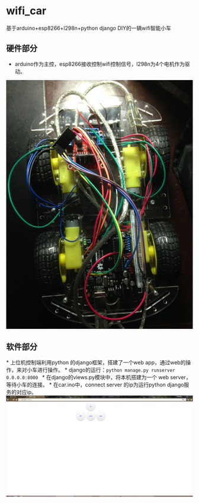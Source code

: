 # wifi_car
基于arduino+esp8266+l298n+python django DIY的一辆wifi智能小车

<h2>硬件部分</h2>

*  arduino作为主控，esp8266接收控制wifi控制信号，l298n为4个电机作为驱动。

<img src="/images/car.JPG" style="weight:200px;">

<h2>软件部分</h2>
*  上位机控制端利用python 的django框架，搭建了一个web app，通过web的操作，来对小车进行操作。
*  django的运行：<code>python manage.py runserver 0.0.0.0:8000 </code>
*  在django的views.py模块中，将本机搭建为一个 web server，等待小车的连接。
*  在car.ino中，connect server 的ip为运行python django服务的对应ip。

<img src="/images/web.png">
